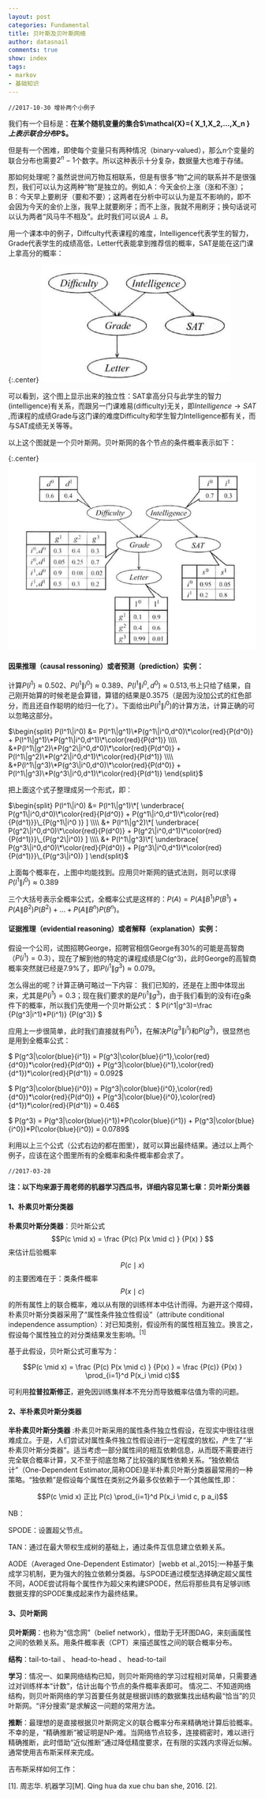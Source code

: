 ```yaml
---
layout: post
categories: Fundamental
title: 贝叶斯及贝叶斯网络
author: datasnail
comments: true
show: index
tags:
- markov
- 基础知识
---
```


	//2017-10-30 增补两个小例子

我们有一个目标是：**在某个随机变量的集合$\mathcal{X}=\{ X_1,X_2,...,X_n \} $上表示联合分布$P$。**

但是有一个困难，即使每个变量只有两种情况（binary-valued），那么n个变量的联合分布也需要$2^n-1$个数字。所以这种表示十分复杂，数据量大也难于存储。

那如何处理呢？虽然说世间万物互相联系，但是有很多“物”之间的联系并不是很强烈，我们可以认为这两种“物”是独立的。例如,A：今天金价上涨（涨和不涨）；B：今天早上要刷牙（要和不要）；这两者在分析中可以认为是互不影响的，即不会因为今天的金价上涨，我早上就要刷牙；而不上涨，我就不用刷牙；换句话说可以认为两者“风马牛不相及”。此时我们可以说$A \perp B$。

用一个课本中的例子，Diffculty代表课程的难度，Intelligence代表学生的智力，Grade代表学生的成绩高低，Letter代表能拿到推荐信的概率，SAT是能在这门课上拿高分的概率：

{:.center}
![student_instance](/postimg/student_instance.jpg)

可以看到，这个图上显示出来的独立性：SAT拿高分只与此学生的智力(intelligence)有关系，而跟另一门课难易(difficulty)无关，即$Intelligence \rightarrow SAT$ ,而课程的成绩Grade与这门课的难度Difficulty和学生智力Intelligence都有关，而与SAT成绩无关等等。

以上这个图就是一个贝叶斯网。贝叶斯网的各个节点的条件概率表示如下：

{:.center}
![student_instance](/postimg/bayes_network_instance.jpg)


#### **因果推理（causal ressoning）或者预测（prediction）实例：**


计算$P(l^1)\approx 0.502$、$P(l^1\|i^0)\approx0.389$、$P(l^1\|i^0,d^0)\approx0.513$,书上只给了结果，自己刚开始算的时候老是会算错，算错的结果是0.3575（是因为没加公式的红色部分，而且还自作聪明的给归一化了）。下面给出$P(l^1\|i^0)$的计算方法，计算正确的可以忽略这部分。

$\begin{split} 
P(l^1\|i^0) &= P(l^1\|g^1)\*P(g^1\|i^0,d^0)\*\color{red}{P(d^0)} + P(l^1\|g^1)\*P(g^1\|i^0,d^1)\*\color{red}{P(d^1)}
\\\\ &+P(l^1\|g^2)\*P(g^2\|i^0,d^0)\*\color{red}{P(d^0)} + P(l^1\|g^2)\*P(g^2\|i^0,d^1)\*\color{red}{P(d^1)}
\\\\ &+P(l^1\|g^3)\*P(g^3\|i^0,d^0)\*\color{red}{P(d^0)} + P(l^1\|g^3)\*P(g^3\|i^0,d^1)\*\color{red}{P(d^1)}
\end{split}$

把上面这个式子整理成另一个形式，即：

$\begin{split} 
P(l^1\|i^0) &= P(l^1\|g^1)\*[ \underbrace{ P(g^1\|i^0,d^0)\*\color{red}{P(d^0)} + P(g^1\|i^0,d^1)\*\color{red}{P(d^1)}}\_{P(g^1\|i^0 )} ]
\\\\ &+ P(l^1\|g^2)\*[ \underbrace{ P(g^2\|i^0,d^0)\*\color{red}{P(d^0)} + P(g^2\|i^0,d^1)\*\color{red}{P(d^1)}}\_{P(g^2\|i^0)} ]
\\\\ &+ P(l^1\|g^3)\*[ \underbrace{ P(g^3\|i^0,d^0)\*\color{red}{P(d^0)} + P(g^3\|i^0,d^1)\*\color{red}{P(d^1)}}\_{P(g^3\|i^0)} ]
\end{split}$

上面每个概率在，上图中均能找到。应用贝叶斯网的链式法则，则可以求得$P(l^1\|i^0)\approx0.389$

三个大括号表示全概率公式，全概率公式是这样的：$P(A)=P(A\|B^1)P(B^1) + P(A\|B^2)P(B^2) + ... + P(A\|B^n)P(B^n)$。

#### **证据推理（evidential reasoning）或者解释（explanation）实例：**

假设一个公司，试图招聘George，招聘官相信George有30%的可能是高智商（$P(i^1)=0.3$），现在了解到他的特定的课程成绩是C(g^3)，此时George的高智商概率突然就已经是7.9%了，即$P(i^1\|g^3)\approx0.079$。

怎么得出的呢？计算正确可略过一下内容：
我们已知的，还是在上图中体现出来，尤其是$P(i^1)=0.3$；现在我们要求的是$P(i^1\|g^3)$，由于我们看到的没有i在g条件下的概率，所以我们先使用一个贝叶斯公式：
$
P(i^1\|g^3)=\frac {P(g^3\|i^1)\*P(i^1)} {P(g^3)}
$

应用上一步很简单，此时我们直接就有$P(i^1)$，在解决$P(g^3\|i^1)$和$P(g^3)$，很显然也是用到全概率公式：

$ P(g^3\|\color{blue}{i^1}) = P(g^3\|\color{blue}{i^1},\color{red}{d^0})\*\color{red}{P(d^0)} + P(g^3\|\color{blue}{i^1},\color{red}{d^1})\*\color{red}{P(d^1)} = 0.092$

$ P(g^3\|\color{blue}{i^0}) = P(g^3\|\color{blue}{i^0},\color{red}{d^0})\*\color{red}{P(d^0)} + P(g^3\|\color{blue}{i^0},\color{red}{d^1})\*\color{red}{P(d^1)} = 0.46$

$ P(g^3) = P(g^3\|\color{blue}{i^1})\*P(\color{blue}{i^1}) + P(g^3\|\color{blue}{i^0})\*P(\color{blue}{i^0}) = 0.0789$

利用以上三个公式（公式右边的都在图里），就可以算出最终结果。通过以上两个例子，应该在这个图里所有的全概率和条件概率都会求了。

	//2017-03-28

**注：以下均来源于周老师的机器学习西瓜书，详细内容见第七章：贝叶斯分类器**

#### 1、朴素贝叶斯分类器
**朴素贝叶斯分类器**：贝叶斯公式$$P(c \mid x) = \frac {P(c) P(x \mid c) } {P(x) } $$来估计后验概率 $$P(c \mid x)$$的主要困难在于：类条件概率$$P(x \mid c)$$的所有属性上的联合概率，难以从有限的训练样本中估计而得。为避开这个障碍，朴素贝叶斯分类器采用了“属性条件独立性假设”（attribute conditional independence assumption）：对已知类别，假设所有的属性相互独立。换言之，假设每个属性独立的对分类结果发生影响。<sup>[1]</sup>

基于此假设，贝叶斯公式可重写为：

$$P(c \mid x) = \frac {P(c) P(x \mid c) } {P(x) } = \frac {P(c)} {P(x) } \prod_{i=1}^d P(x_i \mid c)$$

可利用**拉普拉斯修正**，避免因训练集样本不充分而导致概率估值为零的问题。

#### 2、半朴素贝叶斯分类器

**半朴素贝叶斯分类器** :朴素贝叶斯采用的属性条件独立性假设，在现实中很往往很难成立。于是，人们尝试对属性条件独立性假设进行一定程度的放松，产生了“半朴素贝叶斯分类器”。适当考虑一部分属性间的相互依赖信息，从而既不需要进行完全联合概率计算，又不至于彻底忽略了比较强的属性依赖关系。“独依赖估计”（One-Dependent Estimator,简称ODE)是半朴素贝叶斯分类器最常用的一种策略。“独依赖”是假设每个属性在类别之外最多仅依赖于一个其他属性,即：

$$P(c \mid x) 正比  P(c) \prod_{i=1}^d P(x_i \mid c, p a_i)$$

NB：

SPODE：设置超父节点。

TAN：通过在最大带权生成树的基础上，通过条件互信息建立依赖关系。

AODE（Averaged One-Dependent Estimator）[webb et al.,2015]:一种基于集成学习机制，更为强大的独立依赖分类器。与SPODE通过模型选择确定超父属性不同，AODE尝试将每个属性作为超父来构建SPODE，然后将那些具有足够训练数据支撑的SPODE集成起来作为最终结果。

#### 3、贝叶斯网

**贝叶斯网**：也称为“信念网”（belief network），借助于无环图DAG，来刻画属性之间的依赖关系。用条件概率表（CPT）来描述属性之间的联合概率分布。

**结构**：tail-to-tail 、 head-to-head 、 head-to-tail

**学习**：情况一、如果网络结构已知，则贝叶斯网络的学习过程相对简单，只需要通过对训练样本“计数”，估计出每个节点的条件概率表即可。
情况二、不知道网络结构，则贝叶斯网络的学习首要任务就是根据训练的数据集找出结构最“恰当”的贝叶斯网。“评分搜索”是求解这一问题的常用方法。

**推断**：最理想的是直接根据贝叶斯网定义的联合概率分布来精确地计算后验概率。不幸的是，“精确推断”被证明是NP-难。当网络节点较多，连接稠密时，难以进行精确推断，此时借助“近似推断”通过降低精度要求，在有限的实践内求得近似解。通常使用吉布斯采样来完成。

吉布斯采样如何工作：


[1]. 周志华. 机器学习[M]. Qing hua da xue chu ban she, 2016.
[2].
